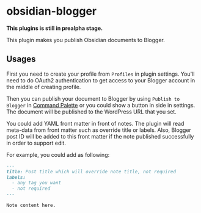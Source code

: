 # obsidian-blogger

**This plugins is still in prealpha stage.**

This plugin makes you publish Obsidian documents to Blogger.

## Usages

First you need to create your profile from `Profiles` in plugin settings. You'll need to do OAuth2 authentication to get access to your Blogger account in the middle of creating profile.

Then you can publish your document to Blogger by using `Publish to Blogger` in [Command Palette](https://help.obsidian.md/Plugins/Command+palette) or you could show a button in side in settings.
The document will be published to the WordPress URL that you set.

You could add YAML front matter in front of notes. The plugin will read
meta-data from front matter such as override title or labels.
Also, Blogger post ID will be added to this front matter
if the note published successfully in order to support edit.

For example, you could add as following:

```markdown
---
title: Post title which will override note title, not required
labels:
  - any tag you want
  - not required
---

Note content here.
```
